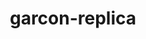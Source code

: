 ---
layout: page
title: garcon-replica
description: recreating Anthropic's garcon system
img: assets/img/garcon.png
importance: 1
category: spring 2025
---